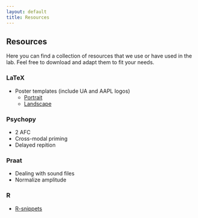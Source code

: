 ```yaml
---
layout: default
title: Resources
---
```


## Resources

Here you can find a collection of resources that we use or have used in the lab. Feel free to download and adapt them to fit your needs.

### LaTeX

- Poster templates (include UA and AAPL logos)
	- [Portrait](latex_poster_portrait.zip)
	- [Landscape](latex_poster_landscape.zip)



### Psychopy

- 2 AFC
- Cross-modal priming
- Delayed repition

### Praat

- Dealing with sound files
- Normalize amplitude

### R

- [R-snippets][R-snippets]


[R-snippets]: https://sublime.wbond.net/packages/R-snippets

